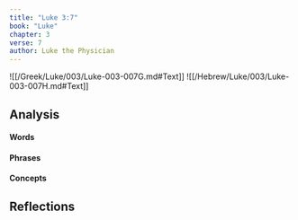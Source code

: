 ```yaml
---
title: "Luke 3:7"
book: "Luke"
chapter: 3
verse: 7
author: Luke the Physician
---
```

![[/Greek/Luke/003/Luke-003-007G.md#Text]]
![[/Hebrew/Luke/003/Luke-003-007H.md#Text]]

## Analysis

#### Words

#### Phrases

#### Concepts

## Reflections
